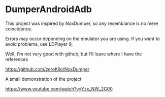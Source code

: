 # DumperAndroidAdb
This project was inspired by NoxDumper, so any resemblance is no mere coincidence.

Errors may occur depending on the emulator you are using. If you want to avoid problems, use LDPlayer 9,

Well, I'm not very good with github, but I'll leave where I have the references

https://github.com/zeroKilo/NoxDumper

A small demonstration of the project

https://www.youtube.com/watch?v=Yzx_NW_2G00
